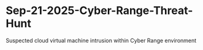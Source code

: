 # Sep-21-2025-Cyber-Range-Threat-Hunt
Suspected cloud virtual machine intrusion within Cyber Range environment 
